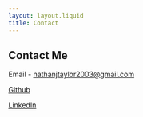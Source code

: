 ```yaml
---
layout: layout.liquid
title: Contact
---
```


## Contact Me
Email - nathanjtaylor2003@gmail.com

<a href="https://github.com/nathanjtaylor">Github</a>

<a href="https://www.linkedin.com/in/nathan-taylor9">LinkedIn</a>

<div style="height: 449px;"></div>
